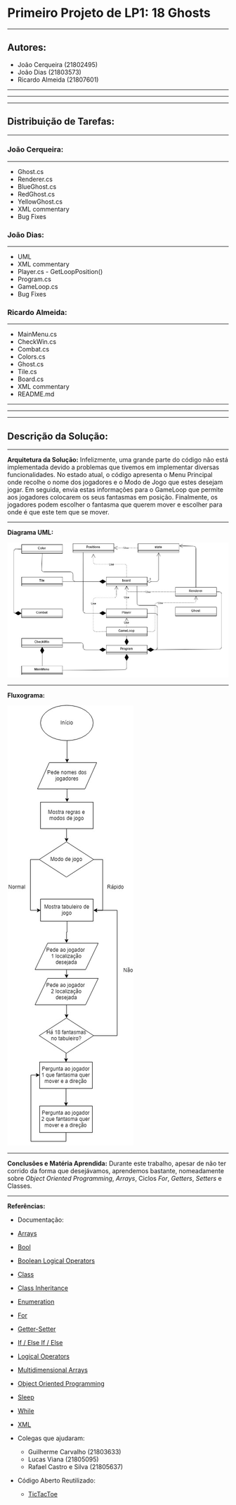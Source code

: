 # Primeiro Projeto de LP1: 18 Ghosts
---

## Autores:
* João Cerqueira (21802495)
* João Dias (21803573)
* Ricardo Almeida (21807601)

---
---
---
## Distribuição de Tarefas:
---

### João Cerqueira:
---

* Ghost.cs
* Renderer.cs
* BlueGhost.cs
* RedGhost.cs
* YellowGhost.cs
* XML commentary
* Bug Fixes


### João Dias:
---

 * UML
 * XML commentary
 * Player.cs - GetLoopPosition() 
 * Program.cs
 * GameLoop.cs
 * Bug Fixes


### Ricardo Almeida:
---

 * MainMenu.cs
 * CheckWin.cs
 * Combat.cs
 * Colors.cs
 * Ghost.cs
 * Tile.cs
 * Board.cs
 * XML commentary
 * README.md


---
---
---
## Descrição da Solução:
---

**Arquitetura da Solução:** Infelizmente, uma grande parte do código não está implementada devido a problemas que tivemos em implementar diversas funcionalidades. No estado atual, o código apresenta o Menu Principal onde recolhe o nome dos jogadores e o Modo de Jogo que estes desejam jogar.  Em seguida, envia estas informações para o GameLoop que permite aos jogadores colocarem os seus fantasmas em posição. Finalmente, os jogadores podem escolher o fantasma que querem mover e escolher para onde é que este tem que se mover.

---
**Diagrama UML:**

![UML](/images/UML.jpg)

---
**Fluxograma:**

![FLUXOGRAMA](/images/FLUXOGRAMA.jpg)

---
**Conclusões e Matéria Aprendida:** Durante este trabalho, apesar de não ter corrido da forma que desejávamos, aprendemos bastante, nomeadamente sobre _Object Oriented Programming_, _Arrays_, Ciclos _For_, _Getters_, _Setters_ e Classes.

---
**Referências:** 

* Documentação:

 * [Arrays](https://www.tutorialspoint.com/csharp/csharp_arrays.htm)

 * [Bool](https://docs.microsoft.com/en-us/dotnet/csharp/language-reference/keywords/bool)

 * [Boolean Logical Operators](https://docs.microsoft.com/en-us/dotnet/csharp/language-reference/operators/boolean-logical-operators)

 * [Class](https://docs.microsoft.com/pt-br/dotnet/csharp/language-reference/keywords/class)

 * [Class Inheritance](https://exceptionnotfound.net/modeling-battleship-in-csharp-components-and-setup/)

 * [Enumeration](https://docs.microsoft.com/en-us/dotnet/csharp/language-reference/keywords/enum)

 * [For](https://docs.microsoft.com/en-us/dotnet/csharp/language-reference/keywords/for)

 * [Getter-Setter](https://stackoverflow.com/questions/17881091/getter-and-setter-declaration-in-net)

 * [If / Else If / Else](https://docs.microsoft.com/en-us/dotnet/csharp/language-reference/keywords/if-else)

 * [Logical Operators](https://www.tutlane.com/tutorial/csharp/csharp-logical-operators-with-examples)

 * [Multidimensional Arrays](https://www.tutorialspoint.com/csharp/csharp_multi_dimensional_arrays.htm)

 * [Object Oriented Programming](https://docs.microsoft.com/pt-br/dotnet/csharp/programming-guide/concepts/object-oriented-programming)

 * [Sleep](https://www.dotnetperls.com/sleep)

 * [While](https://docs.microsoft.com/en-us/dotnet/csharp/language-reference/keywords/while)

 * [XML](https://docs.microsoft.com/pt-br/dotnet/csharp/codedoc)

* Colegas que ajudaram:

  * Guilherme Carvalho (21803633)
  * Lucas Viana (21805095)
  * Rafael Castro e Silva (21805637)  


* Código Aberto Reutilizado:

	* [TicTacToe](https://github.com/VideojogosLusofona/lp1_2018_aulas/tree/master/Aula08/TicTacToe)